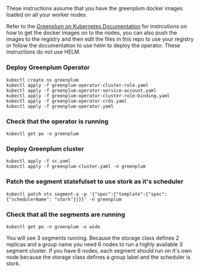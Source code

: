 ##
These instructions assume that you have the greenplum docker images loaded on all your worker nodes.

Refer to the [Greenplum on Kubernetes Documentation](https://greenplum-kubernetes.docs.pivotal.io/1-12/installing.html) for instrcutions on how to get the docker images on to the nodes, you can also push the images to the registry and then edit the files in this repo to use your registry or follow the documentation to use helm to deploy the operator. These instructions do not use HELM.

### Deploy Greenplum Operator
```
kubectl create ns greenplum
kubectl apply -f greenplum-operator-cluster-role.yaml
kubectl apply -f greenplum-operator-service-account.yaml
kubectl apply -f greenplum-operator-cluster-role-binding.yaml
kubectl apply -f greenplum-operator-crds.yaml
kubectl apply -f greenplum-operator.yaml
```
### Check that the operator is running
```
kubectl get po -n greenplum
```
### Deploy Greenplum cluster
```
kubectl apply -f sc.yaml
kubectl apply -f greenplum-cluster.yaml -n greenplum
```
### Patch the segment statefulset to use stork as it's scheduler
```
kubectl patch sts segment-a -p '{"spec":{"template":{"spec": {"schedulerName": "stork"}}}}' -n greenplum
```

### Check that all the segments are running 
```
kubectl get po -n greenplum -o wide
```
You will see 3 segments running. Because the storage class defines 2 replicas and a group name you need 6 nodes to run a highly available 3 segment cluster. If you have 6 nodes, each segment should run on it's own node because the storage class defines a group label and the scheduler is stork. 
